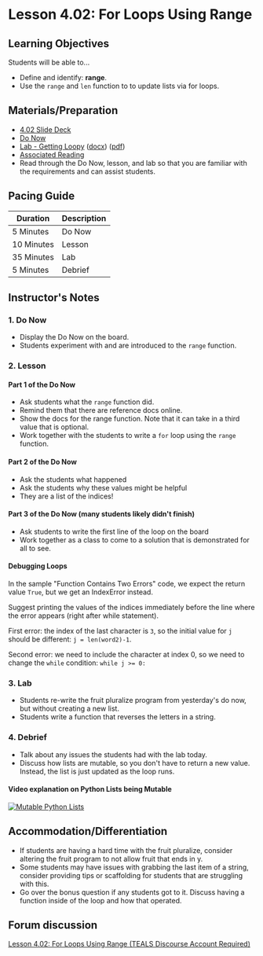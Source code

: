 # Lesson 4.02: For Loops Using Range

## Learning Objectives

Students will be able to...

* Define and identify: **range**.
* Use the `range` and `len` function to to update lists via for loops.

## Materials/Preparation

* [4.02 Slide Deck](https://github.com/TEALSK12/2nd-semester-introduction-to-computer-science/raw/master/units/4_unit/slidedecks/Intro%20Python%204.02%20TEALS.pptx)
* [Do Now][]
* [Lab - Getting Loopy][] ([docx][]) ([pdf][])
* [Associated Reading](https://tealsk12.github.io/2nd-semester-introduction-to-computer-science/readings.md#associatedreadings/4.2)
* Read through the Do Now, lesson, and lab so that you are familiar with the requirements and can assist students.

## Pacing Guide

| **Duration** | **Description** |
| ----------   | -----------     |
| 5 Minutes    | Do Now          |
| 10 Minutes   | Lesson          |
| 35 Minutes   | Lab             |
| 5 Minutes    | Debrief         |

## Instructor's Notes

### 1. Do Now

* Display the Do Now on the board.
* Students experiment with and are introduced to the `range` function.

### 2. Lesson

#### Part 1 of the Do Now

* Ask students what the `range` function did.
* Remind them that there are reference docs online.
* Show the docs for the range function. Note that it can take in a third value that is optional.
* Work together with the students to write a `for` loop using the `range` function.

#### Part 2 of the Do Now

* Ask the students what happened
* Ask the students why these values might be helpful
* They are a list of the indices!

#### Part 3 of the Do Now (many students likely didn't finish)

* Ask students to write the first line of the loop on the board
* Work together as a class to come to a solution that is demonstrated for all to see.

#### Debugging Loops

In the sample "Function Contains Two Errors" code, we expect the return value `True`, but we get an IndexError instead.

Suggest printing the values of the indices immediately before the line where the error appears (right after while statement). 

First error: the index of the last character is `3`, so the initial value for `j` should be different:
`j = len(word2)-1`.

Second error: we need to include the character at index 0, so we need to change the `while` condition:
`while j >= 0:`

### 3. Lab

* Students re-write the fruit pluralize program from yesterday's do now, but without creating a new list.
* Students write a function that reverses the letters in a string.

### 4. Debrief

* Talk about any issues the students had with the lab today.
* Discuss how lists are mutable, so you don't have to return a new value. Instead, the list is just updated as the loop runs.

#### Video explanation on Python Lists being Mutable

[![Mutable Python Lists](https://img.youtube.com/vi/_y3PqL4lIzw/0.jpg)](https://youtu.be/_y3PqL4lIzw?t=181)

## Accommodation/Differentiation

* If students are having a hard time with the fruit pluralize, consider altering the fruit program to not allow fruit that ends in y.
* Some students may have issues with grabbing the last item of a string, consider providing tips or scaffolding for students that are struggling with this.
* Go over the bonus question if any students got to it. Discuss having a function inside of the loop and how that operated.

## Forum discussion

[Lesson 4.02: For Loops Using Range (TEALS Discourse Account Required)](https://forums.tealsk12.org/c/unit-4-looping/lesson-4-02-for-loops-nested-loops)

[Do Now]: do_now.md
[Lab - Getting Loopy]: lab.md
[pdf]: https://github.com/TEALSK12/2nd-semester-introduction-to-computer-science/raw/master/units/4_unit/02_lesson/lab.pdf
[docx]: https://github.com/TEALSK12/2nd-semester-introduction-to-computer-science/raw/master/units/4_unit/02_lesson/lab.docx
